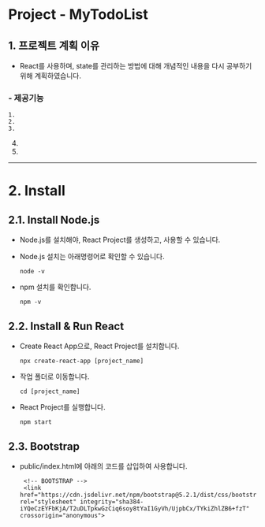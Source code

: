 Project - MyTodoList
======================

## 1. 프로젝트 계획 이유
- React를 사용하며, state를 관리하는 방법에 대해 개념적인 내용을 다시 공부하기 위해 계획하였습니다.

### - 제공기능
	1. 
	2. 
	3. 
   4. 
   5. 

****
# 2. Install

## 2.1. Install Node.js
 - Node.js를 설치해야, React Project를 생성하고, 사용할 수 있습니다.
 - Node.js 설치는 아래명령어로 확인할 수 있습니다.
    ```
    node -v
    ```

 - npm 설치를 확인합니다.
    ```
    npm -v
    ```
    
## 2.2. Install & Run React
 - Create React App으로, React Project를 설치합니다.
    ```
    npx create-react-app [project_name]
    ```
 - 작업 폴더로 이동합니다.
    ```
    cd [project_name]
    ```
 - React Project를 실행합니다.
    ```
    npm start
    ```

## 2.3. Bootstrap
 - public/index.html에 아래의 코드를 삽입하여 사용합니다.
   ```
    <!-- BOOTSTRAP -->
    <link href="https://cdn.jsdelivr.net/npm/bootstrap@5.2.1/dist/css/bootstrap.min.css" rel="stylesheet" integrity="sha384-iYQeCzEYFbKjA/T2uDLTpkwGzCiq6soy8tYaI1GyVh/UjpbCx/TYkiZhlZB6+fzT" crossorigin="anonymous">
   ```